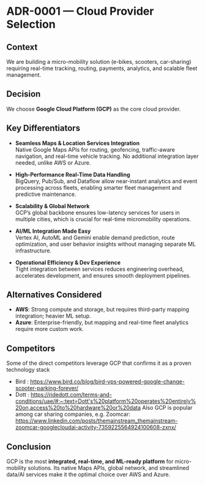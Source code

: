 # ADR-0001 — Cloud Provider Selection
## Context
We are building a micro-mobility solution (e-bikes, scooters, car-sharing) requiring real-time tracking, routing, payments, analytics, and scalable fleet management.

## Decision
We choose **Google Cloud Platform (GCP)** as the core cloud provider.

## Key Differentiators

- **Seamless Maps & Location Services Integration**  
  Native Google Maps APIs for routing, geofencing, traffic-aware navigation, and real-time vehicle tracking. No additional integration layer needed, unlike AWS or Azure.

- **High-Performance Real-Time Data Handling**  
  BigQuery, Pub/Sub, and Dataflow allow near-instant analytics and event processing across fleets, enabling smarter fleet management and predictive maintenance.

- **Scalability & Global Network**  
  GCP’s global backbone ensures low-latency services for users in multiple cities, which is crucial for real-time micromobility operations.

- **AI/ML Integration Made Easy**  
  Vertex AI, AutoML and Gemini enable demand prediction, route optimization, and user behavior insights without managing separate ML infrastructure.

- **Operational Efficiency & Dev Experience**  
  Tight integration between services reduces engineering overhead, accelerates development, and ensures smooth deployment pipelines.

## Alternatives Considered
- **AWS**: Strong compute and storage, but requires third-party mapping integration; heavier ML setup.  
- **Azure**: Enterprise-friendly, but mapping and real-time fleet analytics require more custom work.  

## Competitors
Some of the direct competitors leverage GCP that confirms it as a proven technology stack
- Bird : https://www.bird.co/blog/bird-vps-powered-google-change-scooter-parking-forever/
- Dott : https://ridedott.com/terms-and-conditions/uae/#:~:text=Dott's%20platform%20operates%20entirely%20on,access%20to%20hardware%20or%20data
Also GCP is popular among car sharing companies, e.g. Zoomcar: https://www.linkedin.com/posts/themainstream_themainstream-zoomcar-googlecloudai-activity-7359225564924100608-zxnx/

## Conclusion
GCP is the most **integrated, real-time, and ML-ready platform** for micro-mobility solutions. Its native Maps APIs, global network, and streamlined data/AI services make it the optimal choice over AWS and Azure.
